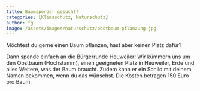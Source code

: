 ```yaml
---
title: Baumspender gesucht!
categories: [Klimaschutz, Naturschutz]
author: fg
image: /assets/images/naturschutz/obstbaum-pflanzung.jpg
---
```


Möchtest du gerne einen Baum pflanzen, hast aber keinen Platz dafür?

Dann spende einfach an die Bürgerrunde Heuweiler! Wir kümmern uns um den Obstbaum (Hochstamm), einen geeigneten Platz in Heuweiler, Erde und alles Weitere, was der Baum braucht. Zudem kann er ein Schild mit deinem Namen bekommen, wenn du das wünschst. Die Kosten betragen 150 Euro pro Baum.
